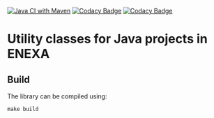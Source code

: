 [![Java CI with Maven](https://github.com/EnexaProject/enexa-java-utils/actions/workflows/maven.yml/badge.svg)](https://github.com/EnexaProject/enexa-java-utils/actions/workflows/maven.yml) [![Codacy Badge](https://app.codacy.com/project/badge/Grade/ffc30085621a46e69cd156ce44b0a28c)](https://app.codacy.com/gh/EnexaProject/enexa-java-utils/dashboard?utm_source=gh&utm_medium=referral&utm_content=&utm_campaign=Badge_grade) [![Codacy Badge](https://app.codacy.com/project/badge/Coverage/ffc30085621a46e69cd156ce44b0a28c)](https://app.codacy.com/gh/EnexaProject/enexa-java-utils/dashboard?utm_source=gh&utm_medium=referral&utm_content=&utm_campaign=Badge_coverage)

# Utility classes for Java projects in ENEXA
## Build
The library can be compiled using:
```shell
make build
```
